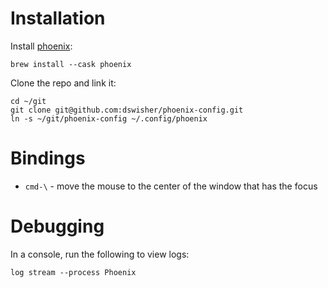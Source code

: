 
# Installation

Install [phoenix](https://github.com/kasper/phoenix):

    brew install --cask phoenix

Clone the repo and link it:

    cd ~/git
    git clone git@github.com:dswisher/phoenix-config.git
    ln -s ~/git/phoenix-config ~/.config/phoenix


# Bindings

* `cmd-\` - move the mouse to the center of the window that has the focus

# Debugging

In a console, run the following to view logs:

    log stream --process Phoenix
